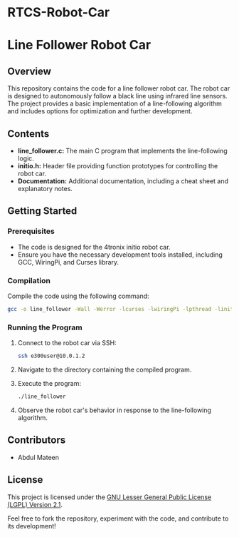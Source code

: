 # RTCS-Robot-Car

# Line Follower Robot Car


## Overview

This repository contains the code for a line follower robot car. The robot car is designed to autonomously follow a black line using infrared line sensors. The project provides a basic implementation of a line-following algorithm and includes options for optimization and further development.

## Contents

- **line_follower.c:** The main C program that implements the line-following logic.
- **initio.h:** Header file providing function prototypes for controlling the robot car.
- **Documentation:** Additional documentation, including a cheat sheet and explanatory notes.

## Getting Started

### Prerequisites

- The code is designed for the 4tronix initio robot car.
- Ensure you have the necessary development tools installed, including GCC, WiringPi, and Curses library.

### Compilation

Compile the code using the following command:

```bash
gcc -o line_follower -Wall -Werror -lcurses -lwiringPi -lpthread -linitio line_follower.c
```

### Running the Program

1. Connect to the robot car via SSH:

   ```bash
   ssh e300user@10.0.1.2
   ```

2. Navigate to the directory containing the compiled program.

3. Execute the program:

   ```bash
   ./line_follower
   ```

4. Observe the robot car's behavior in response to the line-following algorithm.


## Contributors

- Abdul Mateen

## License

This project is licensed under the [GNU Lesser General Public License (LGPL) Version 2.1](LICENSE).

Feel free to fork the repository, experiment with the code, and contribute to its development!
